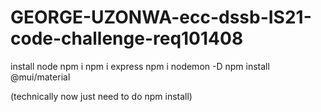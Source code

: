 # GEORGE-UZONWA-ecc-dssb-IS21-code-challenge-req101408

install node
npm i
npm i express
npm i nodemon -D
npm install @mui/material

(technically now just need to do npm install)